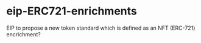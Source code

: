 # eip-ERC721-enrichments
EIP to propose a new token standard which is defined as an NFT (ERC-721) encrichment?
